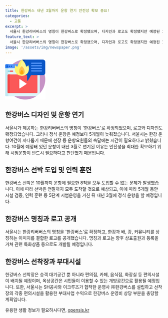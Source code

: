 ```yaml
---
title: 한강버스 내년 3월까지 운항 연기 안전성 확보 중요!
categories:
  - 교통
excerpt: >
  서울시 한강리버버스의 명칭이 한강버스로 확정됐으며, 디자인과 로고도 확정됐지만 예정된 10월 운항은 내년 3월로 미뤄졌다. 한강 운항조건의 까다로움과 안전성 확보를 위해 시범운항이 필요하다고 설명했으며, 선장 및 운항요원의 숙련 및 선박 건조 등의 이유로 지연된 것으로 전해졌다. 선박 및 시설 검증, 항로검증 등 5가지 단계의 시범운항을 거쳐 내년 3월에 정식운항으로 변경된다. 또한 한강버스의 로고와 선박 디자인, 선착장의 계획도 소개되었다.
feature_text: >
  서울시 한강리버버스의 명칭이 한강버스로 확정됐으며, 디자인과 로고도 확정됐지만 예정된 10월 운항은 내년 3월로 미뤄졌다. 한강 운항조건의 까다로움과 안전성 확보를 위해 시범운항이 필요하다고 설명했으며, 선장 및 운항요원의 숙련 및 선박 건조 등의 이유로 지연된 것으로 전해졌다. 선박 및 시설 검증, 항로검증 등 5가지 단계의 시범운항을 거쳐 내년 3월에 정식운항으로 변경된다. 또한 한강버스의 로고와 선박 디자인, 선착장의 계획도 소개되었다.
image: '/assets/img/newspaper.png'
---
```


<p><img src="/assets/img/news.png" alt="rentncar 속보" /></p>

<h2 data-ke-size="size26">한강버스 디자인 및 운항 연기</h2>

<p data-ke-size="size16">서울시가 제공하는 한강리버버스의 명칭이 '한강버스'로 확정되었으며, 로고와 디자인도 확정되었습니다. 그러나 정식 운항은 예정보다 5개월이 늦춰졌습니다. 서울시는 한강 운항여건이 까다롭기 때문에 선장 등 운항요원들의 숙달에는 시간이 필요하다고 밝혔습니다. 10월에 예정돼 있던 운항이 내년 3월로 연기된 이유는 안전성을 최대한 확보하기 위해 시범운항이 반드시 필요하다고 판단했기 때문입니다.</p>

<h2 data-ke-size="size26">한강버스 선박 도입 및 인력 훈련</h2>

<p data-ke-size="size16">한강버스 선박은 10월까지 운항에 필요한 8척을 모두 도입할 수 없는 문제가 발생했습니다. 이에 따라 선박은 연말까지 모두 도착할 것으로 예상되고, 이에 따라 5개월 동안 시설 검증, 인력 훈련 등 5단계 시범운영을 거친 뒤 내년 3월에 정식 운항을 할 예정입니다.</p>

<h2 data-ke-size="size26">한강버스 명칭과 로고 공개</h2>

<p data-ke-size="size16">서울시는 한강리버버스의 명칭을 '한강버스'로 확정하고, 한강과 배, 강, 커뮤니티를 상징하는 이미지를 결합한 로고를 공개했습니다. 명칭과 로고는 향후 상표출원과 등록을 거쳐 관련 특화상품 등으로도 개발될 예정입니다.</p>

<h2 data-ke-size="size26">한강버스 선착장과 부대시설</h2>

<p data-ke-size="size16">한강버스 선착장은 승객 대기공간 뿐 아니라 편의점, 카페, 음식점, 화장실 등 편의시설이 배치될 예정이며, 옥상공간은 시민들이 이용할 수 있는 개방공간으로 활용될 예정입니다. 또한, 서울시는 SH공사와 이크루즈가 합작한 운영사 ㈜한강버스를 설립하고 선착장의 각종 편의시설을 활용한 부대사업 수익으로 한강버스 운영비 상당 부분을 충당할 계획입니다.</p>
유용한 생활 정보가 필요하시다면, <a href="https://opensis.kr" rel="dofollow">opensis.kr</a>


